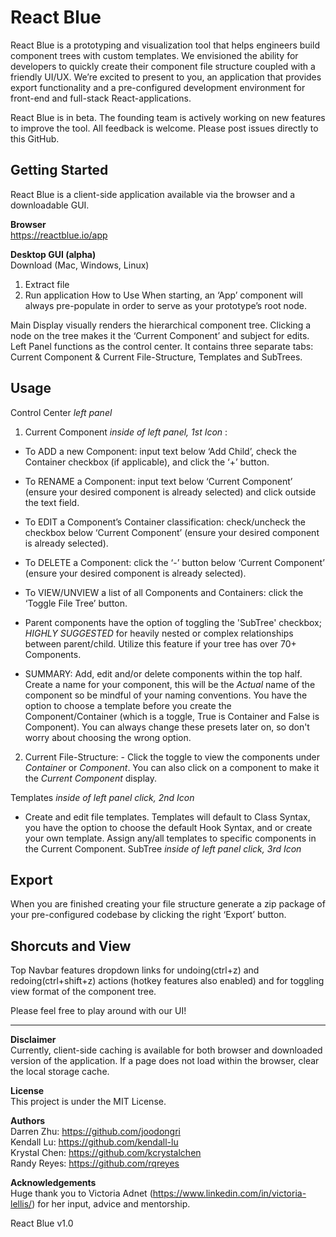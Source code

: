# React Blue

React Blue is a prototyping and visualization tool that helps engineers build component trees with custom templates. We envisioned the ability for developers to quickly create their component file structure coupled with a friendly UI/UX.
We’re excited to present to you, an application that provides export functionality and a pre-configured development environment for front-end and full-stack React-applications.

React Blue is in beta. The founding team is actively working on new features to improve the tool. All feedback is welcome. Please post issues directly to this GitHub.

## Getting Started

React Blue is a client-side application available via the browser and a downloadable GUI.

**Browser**<br />
https://reactblue.io/app

**Desktop GUI (alpha)**<br />
Download (Mac, Windows, Linux)

1. Extract file
2. Run application
   How to Use
   When starting, an ‘App’ component will always pre-populate in order to serve as your prototype’s root node.

Main Display visually renders the hierarchical component tree. Clicking a node on the tree makes it the ‘Current Component’ and subject for edits.
Left Panel functions as the control center. It contains three separate tabs: Current Component & Current File-Structure, Templates and SubTrees.

## Usage

Control Center _left panel_

1. Current Component _inside of left panel, 1st Icon_ :

- To ADD a new Component: input text below ‘Add Child’, check the Container checkbox (if applicable), and click the ‘+’ button.

- To RENAME a Component: input text below ‘Current Component’ (ensure your desired component is already selected) and click outside the text field.

- To EDIT a Component’s Container classification: check/uncheck the checkbox below ‘Current Component’ (ensure your desired component is already selected).

- To DELETE a Component: click the ‘-’ button below ‘Current Component’ (ensure your desired component is already selected).

- To VIEW/UNVIEW a list of all Components and Containers: click the ‘Toggle File Tree’ button.

- Parent components have the option of toggling the 'SubTree' checkbox; _HIGHLY SUGGESTED_ for heavily nested or complex relationships between parent/child. Utilize this feature if your tree has over 70+ Components.

- SUMMARY: Add, edit and/or delete components within the top half. Create a name for your component, this will be the _Actual_ name of the component so be mindful of your naming conventions. You have the option to choose a template before you create the Component/Container (which is a toggle, True is Container and False is Component). You can always change these presets later on, so don't worry about choosing the wrong option.

2. Current File-Structure: - Click the toggle to view the components under _Container_ or _Component_. You can also click on a component to make it the _Current Component_ display.

Templates _inside of left panel click, 2nd Icon_

- Create and edit file templates. Templates will default to Class Syntax, you have the option to choose the default Hook Syntax, and or create your own template. Assign any/all templates to specific components in the Current Component.
  SubTree _inside of left panel click, 3rd Icon_

## Export

When you are finished creating your file structure generate a zip package of your pre-configured codebase by clicking the right ‘Export’ button.

## Shorcuts and View

Top Navbar features dropdown links for undoing(ctrl+z) and redoing(ctrl+shift+z) actions (hotkey features also enabled) and for toggling view format of the component tree.

Please feel free to play around with our UI!

---

**Disclaimer**<br />
Currently, client-side caching is available for both browser and downloaded version of the application. If a page does not load within the browser, clear the local storage cache.

**License**<br />
This project is under the MIT License.

**Authors**<br />
Darren Zhu: https://github.com/joodongri<br />
Kendall Lu: https://github.com/kendall-lu<br />
Krystal Chen: https://github.com/kcrystalchen<br />
Randy Reyes: https://github.com/rqreyes

**Acknowledgements**<br />
Huge thank you to Victoria Adnet (https://www.linkedin.com/in/victoria-lellis/) for her input, advice and mentorship.

React Blue v1.0
